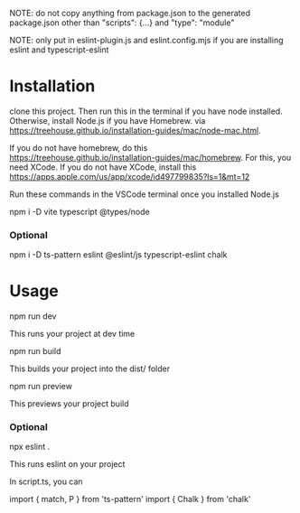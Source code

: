 NOTE: do not copy anything from package.json to the generated package.json other than "scripts": {...} and "type": "module"

NOTE: only put in eslint-plugin.js and eslint.config.mjs if you are installing eslint and typescript-eslint

# Installation

clone this project. Then run this in the terminal if you have node installed. Otherwise, install Node.js if you have Homebrew. via https://treehouse.github.io/installation-guides/mac/node-mac.html.

If you do not have homebrew, do this https://treehouse.github.io/installation-guides/mac/homebrew. For this, you need XCode. If you do not have XCode, install this https://apps.apple.com/us/app/xcode/id497799835?ls=1&mt=12

 

Run these commands in the VSCode terminal once you installed Node.js

npm i -D vite typescript @types/node

### Optional

npm i -D ts-pattern eslint @eslint/js typescript-eslint chalk

# Usage

npm run dev

This runs your project at dev time

npm run build

This builds your project into the dist/ folder

npm run preview

This previews your project build

### Optional

npx eslint .

This runs eslint on your project

In script.ts, you can

import { match, P } from 'ts-pattern'
import { Chalk } from 'chalk'
